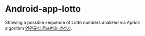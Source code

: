 # Android-app-lotto
Showing a possible sequence of Lotto numbers analized via Apriori algorithm [연관규칙 로또번호 생성기](https://lottogen.netlify.app).

